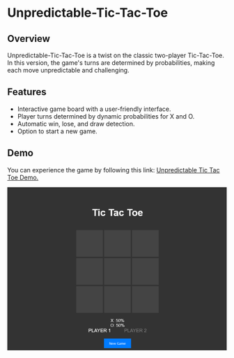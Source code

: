 # Unpredictable-Tic-Tac-Toe

## Overview

Unpredictable-Tic-Tac-Toe is a twist on the classic two-player Tic-Tac-Toe. In this version, the game's turns are determined by probabilities, making each move unpredictable and challenging.

## Features

- Interactive game board with a user-friendly interface.
- Player turns determined by dynamic probabilities for X and O.
- Automatic win, lose, and draw detection.
- Option to start a new game.

## Demo

You can experience the game by following this link: [Unpredictable Tic Tac Toe Demo.](https://unpredictable-tic-tac-toe.netlify.app/)

![Screenshot](Unpredictable-Tic-Tac-Toe_Screenshot.png)